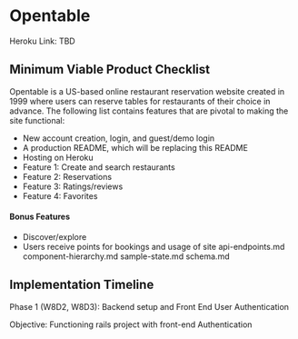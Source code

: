 # Opentable
  Heroku Link: TBD

## Minimum Viable Product Checklist
Opentable is a US-based online restaurant reservation website created in 1999 where users can reserve tables for restaurants of their choice in advance. The following list contains features that are pivotal to making the site functional:

- New account creation, login, and guest/demo login
- A production README, which will be replacing this README
- Hosting on Heroku
- Feature 1: Create and search restaurants
- Feature 2: Reservations
- Feature 3: Ratings/reviews
- Feature 4: Favorites

#### Bonus Features
- Discover/explore
- Users receive points for bookings and usage of site
api-endpoints.md
component-hierarchy.md
sample-state.md
schema.md

## Implementation Timeline
Phase 1 (W8D2, W8D3): Backend setup and Front End User Authentication

  Objective: Functioning rails project with front-end Authentication
